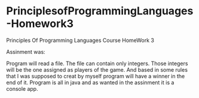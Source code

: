 # PrinciplesofProgrammingLanguages-Homework3
Principles Of Programming Languages Course HomeWork 3

Assinment was: 

Program will read a file. The file can contain only integers. Those integers will be the one assigned as players of the game. And based in some rules that I was supposed to creat by myself program will have a winner in the end of it. Program is all in java and as wanted in the assinment it is a console app.

